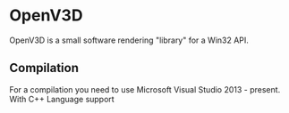 # OpenV3D

OpenV3D is a small software rendering "library" for a Win32 API.

## Compilation

For a compilation you need to use Microsoft Visual Studio 2013 - present. With C++ Language support

